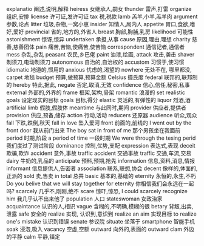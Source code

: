explanatio  阐述,说明,解释
heiress   女继承人,嗣女
thunder 雷声,打雷
organize  组织,安排
license 许可证,发许可证
tax 税,税款
lamb  羔羊,小羊,羔羊肉
argument  参数,论点
litter  垃圾,杂物,一窝小崽
insider 知情人,局内人
appetite  胃口,食欲,嗜好,爱好
provincial  省的,地方的,外省人
breast  胸部,胸脯,乳房
likelihood  可能性
astonishment  惊讶,惊异
undertaken  承担,从事
cause 原因,理由,理想
charity 慈善,慈善团体
pain  痛苦,苦恼,使痛苦,使苦恼
correspondent 通信记者,通信者
mess  杂乱,杂乱
peasant 农民,乡巴佬
paint 油漆,绘画,
attack  攻击,袭击
shaver  剃须刀,电动剃须刀
autonomous 自治的,自治权的
accustom  习惯于,使习惯
idiomatic 地道的,惯用的
anxious 忧虑的,渴望的
nowhere 无处不在, 哪里都没,
carpet  地毯
budget  预算,做预算,预算金额
Celsius 摄氏度
federal 联邦的,联邦制的
hereby  特此,据此,
negate  否定,取消,无效
confidence  信心,信任,秘密,私事
external  外部的,外界的
frame 框架,架构,骨架
romantic  浪漫的
set realistic goals  设定现实的目标
goals   目标,得分
elastic 灵活的,有弹性的
liquor  烈酒,酒
artificial  limb  假肢,假肢体
meantime  与此同时,期间
provider  供应者,提供者
provision 供应,预备,储存
action  行动,活动
reducers  还原器
audience  听众,观众
fall  下跌,跌倒,秋天
fall in love 坠入爱河
front 前面的,前线的
I went out by the front door 我从前门出来
The boy sat in front of me 那个男孩坐在我面前
period  时期,阶段
a period of time  一段时期
We were through the tesing perid  我们度过了测试阶段
dominance 控制,优势,支配
expression  表达式,表现
deceit  欺骗,欺诈
accident  意外,事故
traffic accident  交通事故
traffic 交通,车流,交易
dairy 牛奶的,乳品的
anticipate  预料,预期,抢先
information  信息,资料,消息,情报
informant 信息提供人,告密者
association 联系,联想,协会
decent  像样的,体面的,正派的
sold  卖,售卖
in total  总共
basic 基本的,基础的
eternity  永恒的,永生,不朽
Do you belive that we will stay together for eternity  你相信我们会永远在一起吗?
scarcely  几乎不,刚刚,绝不
scare 惊吓,惊恐,
I could scarcely recognize him 我几乎认不出来他了
population  人口
stateswoman   女政治家
acquaintance  认识的人,相识
vague 含糊的,不明确,模糊的很
betary  背叛,出卖,泄露
safe  安全的
realize 实现, 认识到,意识到
realize an aim  实现目标
to realize one's mistake 认识到错误
senate  参议院
situate 坐落于
smartphone  智能手机
soak 浸泡,吸入
vacancy 空虚,空额
outward 向外的,表面的
outward clam  外边的平静
calm  平静,镇定
 
 





